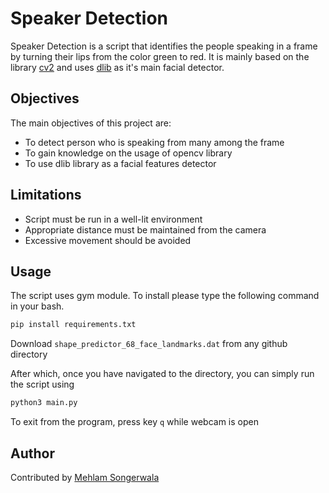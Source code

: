 
# Speaker Detection

Speaker Detection is a script that identifies the people speaking in a frame by turning their lips from the color green to red. It is mainly based on the library [cv2](https://opencv.org/) and uses [dlib](http://dlib.net/) as it's main facial detector.

## Objectives

The main objectives of this project are:

- To detect person who is speaking from many among the frame
- To gain knowledge on the usage of opencv library
- To use dlib library as a facial features detector

## Limitations

- Script must be run in a well-lit environment
- Appropriate distance must be maintained from the camera
- Excessive movement should be avoided

## Usage

The script uses gym module. To install please type the following command in your bash.

```bash
pip install requirements.txt
```

Download ``shape_predictor_68_face_landmarks.dat`` from any github directory

After which, once you have navigated to the directory, you can simply run the script using 

```bash
python3 main.py
```
To exit from the program, press key ``q`` while webcam is open

## Author

Contributed by [Mehlam Songerwala](https://github.com/mehlams/)